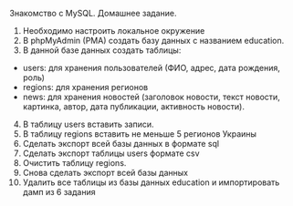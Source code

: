 Знакомство с MySQL. Домашнее задание.
1)	Необходимо настроить локальное окружение 
2)	В phpMyAdmin (PMA) создать базу данных с названием education.
3)	В данной базе данных создать таблицы:
- users: для хранения пользователей (ФИО, адрес, дата рождения, роль)
- regions: для хранения регионов
- news: для хранения новостей (заголовок новости, текст новости, картинка, автор, дата публикации, активность новости).
4) В таблицу users вставить записи.
5) В таблицу regions вставить не меньше 5 регионов Украины
6) Сделать экспорт всей базы данных в формате sql
7) Сделать экспорт таблицы users  формате csv
8) Очистить таблицу regions.
9) Снова сделать экспорт всей базы данных
10) Удалить все таблицы из базы данных education и импортировать дамп из 6 задания
